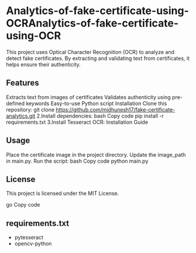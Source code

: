 # Analytics-of-fake-certificate-using-OCRAnalytics-of-fake-certificate-using-OCR
This project uses Optical Character Recognition (OCR) to analyze and detect fake certificates. By extracting and validating text from certificates, it helps ensure their authenticity.

## Features
Extracts text from images of certificates
Validates authenticity using pre-defined keywords
Easy-to-use Python script
Installation
Clone this repository:
git clone https://github.com/midhunesh17/fake-certificate-analytics.git
2.Install dependencies: bash Copy code pip install -r requirements.txt 3.Install Tesseract OCR: Installation Guide

## Usage
Place the certificate image in the project directory. Update the image_path in main.py. Run the script: bash Copy code python main.py

## License
This project is licensed under the MIT License.

go Copy code

## requirements.txt
- pytesseract
- opencv-python
